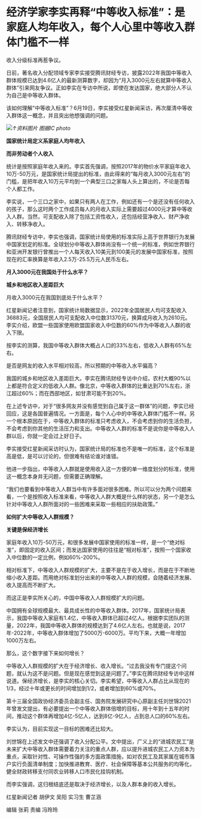 

# 经济学家李实再释“中等收入标准”：是家庭人均年收入，每个人心里中等收入群体门槛不一样

收入分级标准再惹争议。

日前，著名收入分配领域专家李实接受腾讯财经专访，披露2022年我国中等收入群体规模已达到4.6亿人的最新测算数字，却因为“月入3000元左右就算中等收入群体”引来网友争议。正如李实在专访中所说，即使在发达国家，绝大部分人不认为自己是中等收入群体。

该如何理解“中等收入标准”？6月19日，李实接受红星新闻采访，再次厘清中等收入群体这一概念，并且突出他想强调的问题。

![](https://inews.gtimg.com/om_bt/Ouwf-yJAohWpADenVD-kAFvK4lkorhH0l-EaEfwzHajF4AA/1000)_↑资料图片 图据IC photo_

**国家统计局定义系家庭人均年收入**

**而非劳动者个人收入**

统计是按照家庭年收入来的。李实首先强调，按照2017年的物价水平家庭年收入10万-50万元，是国家统计局提出的标准，由此得来的“每月收入3000元左右”的门槛，是把年收入10万元平均到一个典型三口之家每人头上算出的，不论是否每个人都工作。

李实说，一个三口之家中，如果只有两人在工作，例如还有一个是还没有任何收入的孩子，那么这时两个工作成员每人的月收入实际上需要超过4000元才算中等收入人群。当然，可支配收入除了包括工资性收入，还包括经营净收入、财产净收入、转移净收入。

腾讯财经专访中，李实也强调，国家统计局使用的标准实际上高于世界银行为发展中国家划定的标准。全球划分中等收入群体尚没有一个统一的标准，例如世界银行和亚洲开发银行曾推出一个人每天收入10美元到100美元的发展中国家标准，按照现在的汇率换算是年收入2.5万-25.5万元人民币左右。

**月入3000元在我国处于什么水平？**

**城乡和地区收入差距巨大**

月收入3000元在我国到底处于什么水平？

红星新闻记者注意到，国家统计局数据显示，2022年全国居民人均可支配收入36883元，全国居民人均可支配收入中位数31370元，换算成月收入为2610元。李实介绍，欧盟一些国家使用欧盟国家收入中位数的60%作为中等收入人群的收入下限。

按李实的测算，我国中等收入群体大概占人口的33%左右，低收入人群有65%左右。

是否是网友的收入水平相对较高，所以预期的中等收入水平偏高？

我国的城乡和地区收入差距巨大。李实在腾讯财经专访中介绍，农村大概90%以上都是符合定义的低收入人群。像北京，中等收入群体的比重达到70%左右，浙江超过60%；而在西部地区，如甘肃可能不到20%。

在上述专访中，对于“很多网友并没有感觉到自己属于这一群体”的问题，李实已经回应，这是各国普遍情况。一方面是，每个人心中的中等收入群体门槛不一样。另一个根本原因在于，中等收入群体的标准只考虑收入，不会考虑到你的生活负担，不会考虑到你其他的生活压力和支出。中等收入人群的标准不是说你是中等收入人群以后，你就一定会过上好日子。

李实接受红星新闻采访时认为，国家统计局的标准也不是唯一的标准，这个标准是高是低，是可以讨论的，但很难有结论谁对谁错。

他进一步指出，中等收入人群就是使用收入这一方便的单一维度划分的标准，使用这一概念本身并无问题，但需要正确理解。

“我们也要看到中等收入人群当中有许多面对很多困难。所以可以分为两个问题来看，一个是按照收入标准来看，中等收入人群大概是什么样的状态，另一个是怎么针对中等收入人群所面对的一些困难来采取一些相应的扶助政策。”

**如何扩大中等收入人群规模？**

**关键是保经济增长**

家庭年收入10万-50万元，和很多发展中国家使用的标准一样，是一个“绝对标准”，即固定的收入区间；而发达国家使用的往往是“相对标准”，按照一个国家收入中位数的一定比例，例如60%-200%。

相对标准下，中等收入人群规模的扩大，主要不是在于收入增长，而是在于不断地缩小收入差距。而用绝对标准划分出来的中等收入人群的规模，会随着经济发展、收入提高而不断扩大。

而这正是李实所关心的，中国中等收入人群规模扩大的问题。

中国拥有全球规模最大、最具成长性的中等收入群体。2017年，国家统计局表示，我国中等收入家庭有1.4亿，中等收入群体已超过4亿人。根据李实团队的测量，2022年，我国中等收入群体的规模达到了4.6亿人左右。也就是说，2017年-2022年，中等收入群体增加了5000万-6000万。平均下来，大概一年增加1000万左右。

那么，这个数字接下来如何增长？

中等收入人群规模的扩大在于经济增长、收入增长。“过去我没有专门提这个问题，就认为这不是问题。但是现在感觉到这是问题了。”李实在腾讯财经专访中这样说道。保经济增长，是李实的核心关切。李实希望，中等收入人群占比从现在的1/3，经过十年或更长的时间增加到1/2，或者增加到60%或70%。

第十三届全国政协经济委员会副主任、国务院发展研究中心原副主任刘世锦2021年曾发文提出，有必要提出一个中等收入群体倍增的目标，用十年到十五年的时间，推动这个群体再增加4亿-5亿人，达到8亿-9亿人，占到总人口的60%左右。

李实认为，目前实现这一目标的困难还比较大。

刘世锦在上述发文中还强调了收入分配公平。文中提出，广义上的“进城农民工”是未来扩大中等收入群体需要着力关注的重点人群，应以提升进城农民工人力资本为重点，采取针对性、可操作性强的多方面政策措施，如对农民工及其家属在城市落户实行负面清单制度；加快推进教育、医疗、社会保障等基本公共服务的均等化，健全财政转移支付同农业转移人口市民化挂钩机制。

而李实强调，这归根结底还是取决于经济增长，以及人群本身的收入增长。

红星新闻记者 胡伊文 吴阳 实习生 曹芷涵

编辑 张莉 责编 冯玲玲

